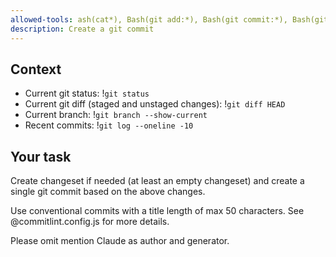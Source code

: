 ```yaml
---
allowed-tools: ash(cat*), Bash(git add:*), Bash(git commit:*), Bash(git log:*), Bash(git status:*), Bash(pnpm changeset:*)
description: Create a git commit
---
```


## Context

- Current git status: !`git status`
- Current git diff (staged and unstaged changes): !`git diff HEAD`
- Current branch: !`git branch --show-current`
- Recent commits: !`git log --oneline -10`

## Your task

Create changeset if needed (at least an empty changeset) and create a single git commit based on the above changes.

Use conventional commits with a title length of max 50 characters. See @commitlint.config.js for more details.

Please omit mention Claude as author and generator.
